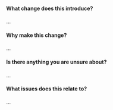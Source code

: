 <!--
A complete guide to completing the pull request template is available at
https://github.com/dogmatiq/.github/blob/main/CONTRIBUTING.md.

Don't forget to update the CHANGELOG.md file! :)
-->

#### What change does this introduce?

...

#### Why make this change?

...

#### Is there anything you are unsure about?

...

#### What issues does this relate to?

...
